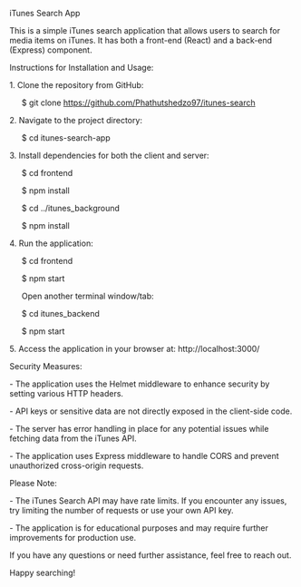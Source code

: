 iTunes Search App


This is a simple iTunes search application that allows users to search for media items on iTunes. It has both a front-end (React) and a back-end (Express) component.


Instructions for Installation and Usage:


1\. Clone the repository from GitHub:


`   `$ git clone https://github.com/Phathutshedzo97/itunes-search


2\. Navigate to the project directory:


`   `$ cd itunes-search-app


3\. Install dependencies for both the client and server:


`   `$ cd frontend


`   `$ npm install


`   `$ cd ../itunes_background


`   `$ npm install


4\. Run the application:


`   `$ cd frontend


`   `$ npm start


`   `Open another terminal window/tab:


`   `$ cd itunes_backend


`   `$ npm start


5\. Access the application in your browser at: http://localhost:3000/


Security Measures:


\- The application uses the Helmet middleware to enhance security by setting various HTTP headers.


\- API keys or sensitive data are not directly exposed in the client-side code.


\- The server has error handling in place for any potential issues while fetching data from the iTunes API.


\- The application uses Express middleware to handle CORS and prevent unauthorized cross-origin requests.


Please Note:


\- The iTunes Search API may have rate limits. If you encounter any issues, try limiting the number of requests or use your own API key.


\- The application is for educational purposes and may require further improvements for production use.


If you have any questions or need further assistance, feel free to reach out.


Happy searching!
